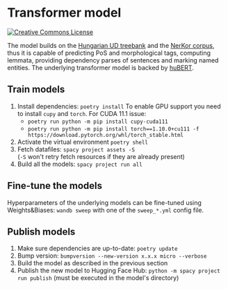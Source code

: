# Transformer model


<a rel="license" href="https://creativecommons.org/licenses/by-nc-sa/4.0/"><img alt="Creative Commons License" style="border-width:0" src="https://i.creativecommons.org/l/by-nc-sa/4.0/88x31.png" /></a>



The model builds on the [Hungarian UD treebank](https://github.com/UniversalDependencies/UD_Hungarian-Szeged) and the [NerKor corpus](https://github.com/UniversalDependencies/UD_Hungarian-Szeged), thus it is capable of predicting PoS and morphological tags, computing lemmata, providing dependency parses of sentences and marking named entities. The underlying transformer model is backed by [huBERT](https://huggingface.co/SZTAKI-HLT/hubert-base-cc).

## Train models

1. Install dependencies: `poetry install` To enable GPU support you need to install `cupy` and `torch`. For CUDA 11.1 issue:
    - `poetry run python -m pip install cupy-cuda111`
    - `poetry run python -m pip install torch==1.10.0+cu111 -f https://download.pytorch.org/whl/torch_stable.html`
2. Activate the virtual environment `poetry shell`
3. Fetch datafiles: `spacy project assets -S` <br/>
   (`-S` won't retry fetch resources if they are already present)
4. Build all the models: `spacy project run all`

## Fine-tune the models

Hyperparameters of the underlying models can be fine-tuned using Weights&Biases: `wandb sweep` with one of the `sweep_*.yml` config file.

## Publish models

1. Make sure dependencies are up-to-date: `poetry update`
2. Bump version: `bumpversion --new-version x.x.x micro --verbose`
3. Build the model as described in the previous section
4. Publish the new model to Hugging Face Hub: `python -m spacy project run publish` (must be executed in the model's directory)
